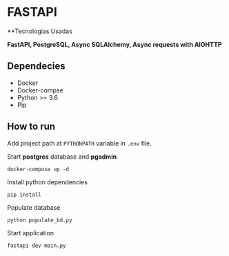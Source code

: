 # FASTAPI

**Tecnologias Usadas

**FastAPI, PostgreSQL, Async SQLAlchemy, Async requests with AIOHTTP**

## Dependecies
* Docker
* Docker-compse
* Python >= 3.6
* Pip

## How to run
Add project path at `PYTHONPATH` variable in `.env` file.

Start **postgres** database and **pgadmin**
```shell
docker-compose up -d
```

Install python dependencies
```shell
pip install
```

Populate database
```shell
python populate_bd.py
```

Start application
```shell
fastapi dev main.py
```
